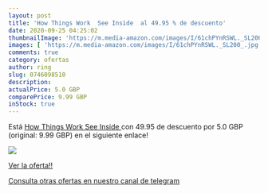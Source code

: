 ```yaml
---
layout: post
title: 'How Things Work  See Inside  al 49.95 % de descuento'
date: 2020-09-25 04:25:02
thumbnailImage: 'https://m.media-amazon.com/images/I/61chPYnRSWL._SL200_.jpg'
images: [ 'https://m.media-amazon.com/images/I/61chPYnRSWL._SL200_.jpg' ]
comments: true
category: ofertas
author: ring
slug: 0746098510
description:
actualPrice: 5.0 GBP
comparePrice: 9.99 GBP
inStock: true
---
```


Está [How Things Work  See Inside ](https://www.amazon.com/dp/0746098510/?tag=redken08-20) con 49.95 de descuento por 5.0 GBP (original: 9.99 GBP) en el siguiente enlace!

[![](https://m.media-amazon.com/images/I/61chPYnRSWL._SL200_.jpg)](https://www.amazon.com/dp/0746098510/?tag=redken08-20)

[Ver la oferta!!](https://www.amazon.com/dp/0746098510/?tag=redken08-20)

[Consulta otras ofertas en nuestro canal de telegram](https://t.me/s/ofertas25)
